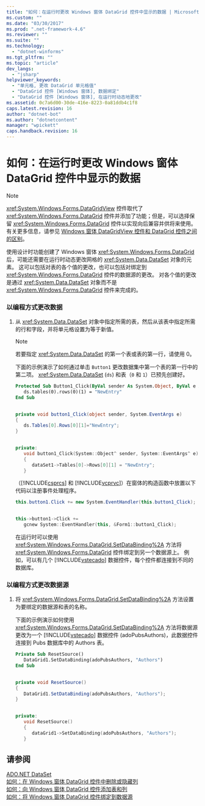 ```yaml
---
title: "如何：在运行时更改 Windows 窗体 DataGrid 控件中显示的数据 | Microsoft Docs"
ms.custom: ""
ms.date: "03/30/2017"
ms.prod: ".net-framework-4.6"
ms.reviewer: ""
ms.suite: ""
ms.technology: 
  - "dotnet-winforms"
ms.tgt_pltfrm: ""
ms.topic: "article"
dev_langs: 
  - "jsharp"
helpviewer_keywords: 
  - "单元格, 更改 DataGrid 单元格值"
  - "DataGrid 控件 [Windows 窗体], 数据绑定"
  - "DataGrid 控件 [Windows 窗体], 在运行时动态地更改"
ms.assetid: 0c7a6d00-30de-416e-8223-0a81ddb4c1f8
caps.latest.revision: 16
author: "dotnet-bot"
ms.author: "dotnetcontent"
manager: "wpickett"
caps.handback.revision: 16
---
```

# 如何：在运行时更改 Windows 窗体 DataGrid 控件中显示的数据
> [!NOTE]
>  <xref:System.Windows.Forms.DataGridView> 控件取代了 <xref:System.Windows.Forms.DataGrid> 控件并添加了功能；但是，可以选择保留 <xref:System.Windows.Forms.DataGrid> 控件以实现向后兼容并供将来使用。  有关更多信息，请参见 [Windows 窗体 DataGridView 控件和 DataGrid 控件之间的区别](../../../../docs/framework/winforms/controls/differences-between-the-windows-forms-datagridview-and-datagrid-controls.md)。  
  
 使用设计时功能创建了 Windows 窗体 <xref:System.Windows.Forms.DataGrid> 后，可能还需要在运行时动态更改网格的 <xref:System.Data.DataSet> 对象的元素。  这可以包括对表的各个值的更改，也可以包括对绑定到 <xref:System.Windows.Forms.DataGrid> 控件的数据源的更改。  对各个值的更改是通过 <xref:System.Data.DataSet> 对象而不是 <xref:System.Windows.Forms.DataGrid> 控件来完成的。  
  
### 以编程方式更改数据  
  
1.  从 <xref:System.Data.DataSet> 对象中指定所需的表，然后从该表中指定所需的行和字段，并将单元格设置为等于新值。  
  
    > [!NOTE]
    >  若要指定 <xref:System.Data.DataSet> 的第一个表或表的第一行，请使用 0。  
  
     下面的示例演示了如何通过单击 `Button1` 更改数据集中第一个表的第一行中的第二项。  <xref:System.Data.DataSet> \(`ds`\) 和表（`0`  和 `1`）已预先创建好。  
  
    ```vb  
    Protected Sub Button1_Click(ByVal sender As System.Object, ByVal e As System.EventArgs) Handles Button1.Click  
       ds.tables(0).rows(0)(1) = "NewEntry"  
    End Sub  
  
    ```  
  
    ```csharp  
    private void button1_Click(object sender, System.EventArgs e)  
    {  
       ds.Tables[0].Rows[0][1]="NewEntry";  
    }  
  
    ```  
  
    ```cpp  
    private:   
       void button1_Click(System::Object^ sender, System::EventArgs^ e)  
       {  
          dataSet1->Tables[0]->Rows[0][1] = "NewEntry";  
       }  
    ```  
  
     （[!INCLUDE[csprcs](../../../../includes/csprcs-md.md)] 和 [!INCLUDE[vcprvc](../../../../includes/vcprvc-md.md)]）在窗体的构造函数中放置以下代码以注册事件处理程序。  
  
    ```csharp  
    this.button1.Click += new System.EventHandler(this.button1_Click);  
  
    ```  
  
    ```cpp  
    this->button1->Click +=  
       gcnew System::EventHandler(this, &Form1::button1_Click);  
    ```  
  
     在运行时可以使用 <xref:System.Windows.Forms.DataGrid.SetDataBinding%2A> 方法将 <xref:System.Windows.Forms.DataGrid> 控件绑定到另一个数据源上。  例如，可以有几个 [!INCLUDE[vstecado](../../../../includes/vstecado-md.md)] 数据控件，每个控件都连接到不同的数据库。  
  
### 以编程方式更改数据源  
  
1.  将 <xref:System.Windows.Forms.DataGrid.SetDataBinding%2A> 方法设置为要绑定的数据源和表的名称。  
  
     下面的示例演示如何使用 <xref:System.Windows.Forms.DataGrid.SetDataBinding%2A> 方法将数据源更改为一个 [!INCLUDE[vstecado](../../../../includes/vstecado-md.md)] 数据控件 \(adoPubsAuthors\)，此数据控件连接到 Pubs 数据库中的 Authors 表。  
  
    ```vb  
    Private Sub ResetSource()  
       DataGrid1.SetDataBinding(adoPubsAuthors, "Authors")  
    End Sub  
  
    ```  
  
    ```csharp  
    private void ResetSource()  
    {  
       DataGrid1.SetDataBinding(adoPubsAuthors, "Authors");  
    }  
  
    ```  
  
    ```cpp  
    private:  
       void ResetSource()  
       {  
          dataGrid1->SetDataBinding(adoPubsAuthors, "Authors");  
       }  
    ```  
  
## 请参阅  
 [ADO.NET DataSet](../../../../docs/framework/data/adonet/ado-net-datasets.md)   
 [如何：在 Windows 窗体 DataGrid 控件中删除或隐藏列](../../../../docs/framework/winforms/controls/how-to-delete-or-hide-columns-in-the-windows-forms-datagrid-control.md)   
 [如何：向 Windows 窗体 DataGrid 控件添加表和列](../../../../docs/framework/winforms/controls/how-to-add-tables-and-columns-to-the-windows-forms-datagrid-control.md)   
 [如何：将 Windows 窗体 DataGrid 控件绑定到数据源](../../../../docs/framework/winforms/controls/how-to-bind-the-windows-forms-datagrid-control-to-a-data-source.md)